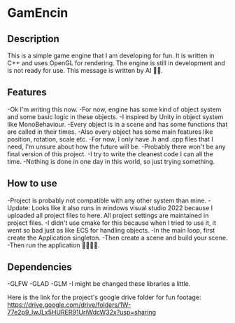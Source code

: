 ﻿# GamEncin

## Description
This is a simple game engine that I am developing for fun.
It is written in C++ and uses OpenGL for rendering.
The engine is still in development and is not ready for use.
This message is written by AI 🤠🤠.

## Features
-Ok I'm writing this now.
-For now, engine has some kind of object system and some basic logic in these objects.
-I inspired by Unity in object system like MonoBehaviour.
-Every object is in a scene and has some functions that are called in their times.
-Also every object has some main features like position, rotation, scale etc.
-For now, I only have .h and .cpp files that I need, I'm unsure about how the future will be.
-Probably there won't be any final version of this project.
-I try to write the cleanest code I can all the time.
-Nothing is done in one day in this world, so just trying something.

## How to use
-Project is probably not compatible with any other system than mine.
-Update: Looks like it also runs in windows visual studio 2022 because
I uploaded all project files to here. All project settings are maintained in project files.
-I didn't use cmake for this because when I tried to use it, it went
so bad just as like ECS for handling objects.
-In the main loop, first create the Application singleton.
-Then create a scene and build your scene.
-Then run the application 🥳🥳🥳🥳.

## Dependencies
-GLFW
-GLAD
-GLM
-I might be changed these libraries a little.

Here is the link for the project's google drive folder for fun footage:
https://drive.google.com/drive/folders/1W-77e2p9_lwJLx5HURER91UriWdcW32x?usp=sharing
